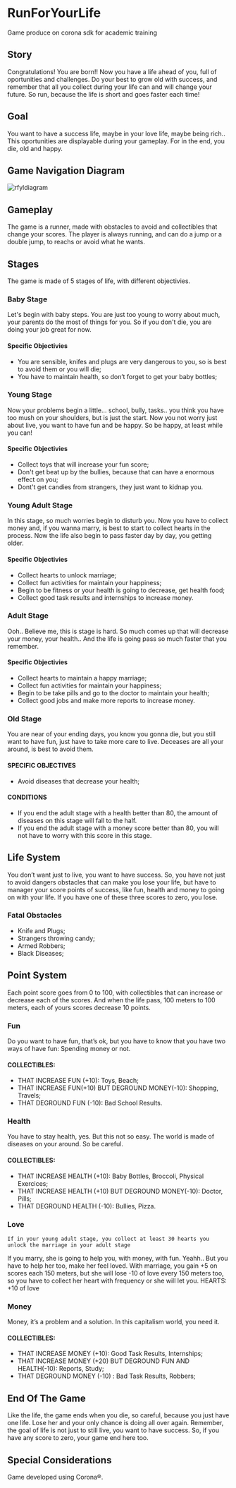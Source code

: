 # RunForYourLife
Game produce on corona sdk for academic training

## Story

Congratulations! You are born!!
	Now you have a life ahead of you, full of oportunities and challenges. Do your best to grow old with success, and remember that all you collect during your life can and will change your future. So run, because the life is short and goes faster each time!
  
## Goal

You want to have a success life, maybe in your love life, maybe being rich.. This oportunities are displayable  during your gameplay. For in the end, you die, old and happy.

## Game Navigation Diagram

![rfyldiagram](https://user-images.githubusercontent.com/29364533/30038044-44e20918-9197-11e7-88cb-d80d57a0dfcf.png)

## Gameplay
 The game is a runner, made with obstacles to avoid and collectibles that change your scores. The player is always running, and can do a jump or a double jump, to reachs or avoid what he wants.

## Stages
  The game is made of 5 stages of life, with different objectivies.
  
  ### Baby Stage
  Let's begin with baby steps. You are just too young to worry about much, your parents do the most of things for you. So if you don't die, you are doing your job great for now.
  #### Specific Objectivies
  - You are sensible, knifes and plugs are very dangerous to you, so is best to avoid them or you will die;
  - You have to maintain health, so don’t forget to get your baby bottles;
  
  ### Young Stage
  Now your problems begin a little... school, bully, tasks.. you think you have too mush on your shoulders, but is just the start. Now you not worry just about live, you want to have fun and be happy. So be happy, at least while you can! 
  #### Specific Objectivies
  - Collect toys that will increase your fun score;
  - Don't get beat up by the bullies, because that can have a enormous effect on you; 
  - Dont't get candies from strangers, they just want to kidnap you.
  
  ### Young Adult Stage
  In this stage, so much worries begin to disturb you. Now you have to collect money and, if you wanna marry, is best to start to collect hearts in the process. Now the life also begin to pass faster day by day, you getting older.
  #### Specific Objectivies
  - Collect hearts to unlock marriage;
  - Collect fun activities for maintain your happiness;
  - Begin to be fitness or your health is going to decrease, get health food;
  - Collect good task results and internships to increase money.
  
  ### Adult Stage
   Ooh.. Believe me, this is stage is hard. So much comes up that will decrease your money, your health.. And the life is going pass so much faster that you remember.
  #### Specific Objectivies
  - Collect hearts to maintain a happy marriage;
  - Collect fun activities for maintain your happiness;
  - Begin to be take pills and go to the doctor to maintain your health;
  - Collect good jobs and make more reports to increase money.
  
  ### Old Stage
  You are near of your ending days, you know you gonna die, but you still want to have fun, just have to take more care to live.
  Deceases are all your around, is best to avoid them.
  #### SPECIFIC OBJECTIVES
  - Avoid diseases that decrease your health;
  #### CONDITIONS
  - If you end the adult stage with a health better than 80, the amount of diseases on this stage will fall to the half.
  - If you end the adult stage with a money score better than 80, you will not have to worry with this score in this stage.

## Life System
You don’t want just to live, you want to have success. So, you have not just to avoid dangers obstacles that can make you lose your life, but have to manager your score points of success, like fun, health and money to going on with your life. If you have one of these three scores to zero, you lose. 

### Fatal Obstacles
- Knife and Plugs;
- Strangers throwing candy;
- Armed Robbers;
- Black Diseases;

## Point System
Each point score goes from 0 to 100, with collectibles that can increase or decrease each of the scores. And when the life pass, 100 meters to 100 meters, each of yours scores decrease 10 points.

  ### Fun
  Do you want to have fun, that’s ok, but you have to know that you have two ways of have fun: Spending money or not.
  #### COLLECTIBLES:
  - THAT INCREASE FUN (+10): Toys, Beach;
  - THAT INCREASE FUN(+10) BUT DEGROUND MONEY(-10): Shopping, Travels;
  - THAT DEGROUND FUN (-10): Bad School Results.
  
  ### Health
  You have to stay health, yes. But this not so easy. The world is made of diseases on your around. So be careful.
  #### COLLECTIBLES:
  - THAT INCREASE HEALTH (+10):  Baby Bottles, Broccoli, Physical Exercices;
  - THAT INCREASE HEALTH (+10) BUT DEGROUND MONEY(-10): Doctor, Pills;
  - THAT DEGROUND HEALTH (-10): Bullies, Pizza.
  
  ### Love
    If in your young adult stage, you collect at least 30 hearts you unlock the marriage in your adult stage
  If you marry, she is going to help you, with money, with fun. Yeahh.. But you have to help her too, make her feel loved. 
	With marriage, you gain +5 on scores each 150 meters, but she will lose -10 of love every 150 meters too, so you have to collect her heart with frequency or she will let you.
		HEARTS: +10 of love
    
  ### Money
  Money, it’s a problem and a solution. In this capitalism world, you need it.
  #### COLLECTIBLES:
  - THAT INCREASE MONEY  (+10):  Good Task Results, Internships;
  - THAT INCREASE MONEY (+20) BUT DEGROUND FUN AND HEALTH(-10): Reports, Study;
  - THAT DEGROUND MONEY (-10) : Bad Task Results, Robbers;
  
## End Of The Game
Like the life, the game ends when you die, so careful, because you just have one life. Lose her and your only chance is doing all over again. Remember, the goal of life is not just to still live, you want to have success. So, if you have any score to zero, your game end here too.

## Special Considerations
Game developed using Corona®.

